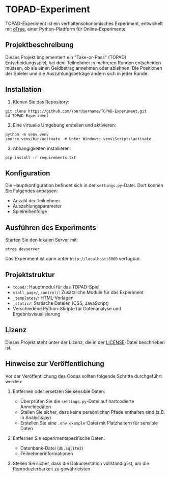 # TOPAD-Experiment

TOPAD-Experiment ist ein verhaltensökonomisches Experiment, entwickelt mit [oTree](https://www.otree.org/), einer Python-Plattform für Online-Experimente.

## Projektbeschreibung

Dieses Projekt implementiert ein "Take-or-Pass" (TOPAD) Entscheidungsspiel, bei dem Teilnehmer in mehreren Runden entscheiden müssen, ob sie einen Geldbetrag annehmen oder ablehnen. Die Positionen der Spieler und die Auszahlungsbeträge ändern sich in jeder Runde.

## Installation

1. Klonen Sie das Repository:
```
git clone https://github.com/YourUsername/TOPAD-Experiment.git
cd TOPAD-Experiment
```

2. Eine virtuelle Umgebung erstellen und aktivieren:
```
python -m venv venv
source venv/bin/activate  # Unter Windows: venv\Scripts\activate
```

3. Abhängigkeiten installieren:
```
pip install -r requirements.txt
```

## Konfiguration

Die Hauptkonfiguration befindet sich in der `settings.py`-Datei. Dort können Sie Folgendes anpassen:
- Anzahl der Teilnehmer
- Auszahlungsparameter
- Spielreihenfolge

## Ausführen des Experiments

Starten Sie den lokalen Server mit:
```
otree devserver
```

Das Experiment ist dann unter `http://localhost:8000` verfügbar.

## Projektstruktur

- `topad/`: Hauptmodul für das TOPAD-Spiel
- `stall_page/`, `control/`: Zusätzliche Module für das Experiment
- `_templates/`: HTML-Vorlagen
- `_static/`: Statische Dateien (CSS, JavaScript)
- Verschiedene Python-Skripte für Datenanalyse und Ergebnisvisualisierung

## Lizenz

Dieses Projekt steht unter der Lizenz, die in der [LICENSE](LICENSE)-Datei beschrieben ist.

## Hinweise zur Veröffentlichung

Vor der Veröffentlichung des Codes sollten folgende Schritte durchgeführt werden:

1. Entfernen oder ersetzen Sie sensible Daten:
   - Überprüfen Sie die `settings.py`-Datei auf hartcodierte Anmeldedaten
   - Stellen Sie sicher, dass keine persönlichen Pfade enthalten sind (z.B. in Analysis.py)
   - Erstellen Sie eine `.env.example`-Datei mit Platzhaltern für sensible Daten

2. Entfernen Sie experimentspezifische Daten:
   - Datenbank-Datei (`db.sqlite3`)
   - Teilnehmerinformationen

3. Stellen Sie sicher, dass die Dokumentation vollständig ist, um die Reproduzierbarkeit zu gewährleisten 